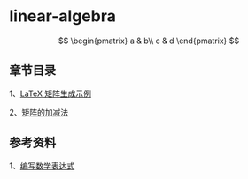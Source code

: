 # linear-algebra

$$ 
\begin{pmatrix}
a & b\\
c & d
\end{pmatrix}
$$

## 章节目录
1、[LaTeX 矩阵生成示例](./book/lesson1/)

2、[矩阵的加减法](./book/lesson2)

## 参考资料

1、[编写数学表达式](https://docs.github.com/zh/get-started/writing-on-github/working-with-advanced-formatting/writing-mathematical-expressions)